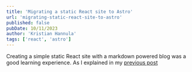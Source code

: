 ```yaml
---
title: 'Migrating a static React site to Astro'
url: 'migrating-static-react-site-to-astro'
published: false
pubDate: 10/11/2023
author: 'Kristian Hannula'
tags: ['react', 'astro']
---
```


Creating a simple static React site with a markdown powered blog was a good learning experience. As I explained in my [previous post]()

